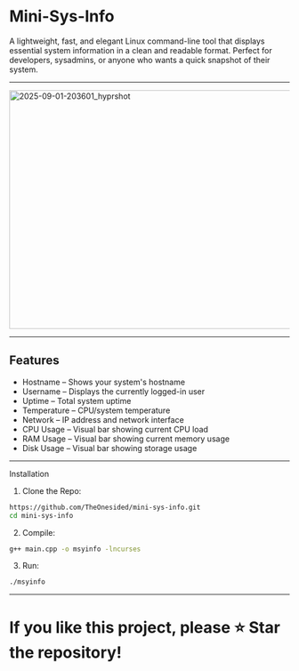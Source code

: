 # Mini-Sys-Info
A lightweight, fast, and elegant Linux command-line tool that displays essential system information in a clean and readable format. Perfect for developers, sysadmins, or anyone who wants a quick snapshot of their system.

---

<img width="979" height="429" alt="2025-09-01-203601_hyprshot" src="https://github.com/user-attachments/assets/e34888c3-98d9-47e5-a22a-c873485cc186" />

---
## Features
- Hostname – Shows your system's hostname
- Username – Displays the currently logged-in user
- Uptime – Total system uptime
- Temperature – CPU/system temperature
- Network – IP address and network interface
- CPU Usage – Visual bar showing current CPU load
- RAM Usage – Visual bar showing current memory usage
- Disk Usage – Visual bar showing storage usage
---
Installation
1. Clone the Repo:

```bash
https://github.com/TheOnesided/mini-sys-info.git
cd mini-sys-info
```

2. Compile:

```bash
g++ main.cpp -o msyinfo -lncurses
```

3. Run:

```bash
./msyinfo
```

---

# If you like this project, please ⭐ Star the repository!
